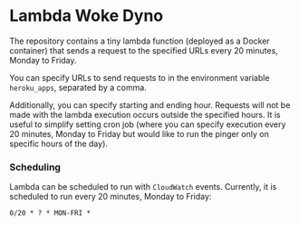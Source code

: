 # Lambda Woke Dyno

The repository contains a tiny lambda function (deployed as a Docker container) that sends a request to the specified URLs every 20 minutes, Monday to Friday.

You can specify URLs to send requests to in the environment variable `heroku_apps`, separated by a comma.

Additionally, you can specify starting and ending hour. Requests will not be made with the lambda execution occurs outside the specified hours. It is useful to simplify setting cron job (where you can specify execution every 20 minutes, Monday to Friday but would like to run the pinger only on specific hours of the day).

### Scheduling

Lambda can be scheduled to run with `CloudWatch` events. Currently, it is scheduled to run every 20 minutes, Monday to Friday:

    0/20 * ? * MON-FRI *